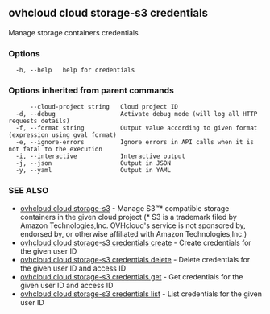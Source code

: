 ## ovhcloud cloud storage-s3 credentials

Manage storage containers credentials

### Options

```
  -h, --help   help for credentials
```

### Options inherited from parent commands

```
      --cloud-project string   Cloud project ID
  -d, --debug                  Activate debug mode (will log all HTTP requests details)
  -f, --format string          Output value according to given format (expression using gval format)
  -e, --ignore-errors          Ignore errors in API calls when it is not fatal to the execution
  -i, --interactive            Interactive output
  -j, --json                   Output in JSON
  -y, --yaml                   Output in YAML
```

### SEE ALSO

* [ovhcloud cloud storage-s3](ovhcloud_cloud_storage-s3.md)	 - Manage S3™* compatible storage containers in the given cloud project (* S3 is a trademark filed by Amazon Technologies,Inc. OVHcloud's service is not sponsored by, endorsed by, or otherwise affiliated with Amazon Technologies,Inc.)
* [ovhcloud cloud storage-s3 credentials create](ovhcloud_cloud_storage-s3_credentials_create.md)	 - Create credentials for the given user ID
* [ovhcloud cloud storage-s3 credentials delete](ovhcloud_cloud_storage-s3_credentials_delete.md)	 - Delete credentials for the given user ID and access ID
* [ovhcloud cloud storage-s3 credentials get](ovhcloud_cloud_storage-s3_credentials_get.md)	 - Get credentials for the given user ID and access ID
* [ovhcloud cloud storage-s3 credentials list](ovhcloud_cloud_storage-s3_credentials_list.md)	 - List credentials for the given user ID

